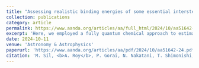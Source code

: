 ```yaml
---
title: "Assessing realistic binding energies of some essential interstellar radicals with amorphous solid water - A fully quantum chemical approach"
collection: publications
category: article
permalink: https://www.aanda.org/articles/aa/full_html/2024/10/aa51642-24/aa51642-24.html
excerpt: 'Here, we employed a fully quantum chemical approach to estimate the BE of seven diatomic radicals – CH, NH, OH, SH, CN, NS, and NO – that play a crucial role in shaping the interstellar chemical composition, using a suitable amorphous solid water model as a substrate since water is the principal constituent of interstellar ice in dense and shielded regions. A significantly lower BE for NO, consistent with recent calculations, is obtained, which helps explain the recently observed HONO/NH2OH and HONO/HNO ratios in the low-mass hot corino IRAS 16293–2422 B with chemical models.'
date: 2024-10-11
venue: 'Astronomy & Astrophysics'
paperurl: 'https://www.aanda.org/articles/aa/pdf/2024/10/aa51642-24.pdf'
citation: 'M. Sil, <b>A. Roy</b>, P. Gorai, N. Nakatani, T. Shimonishi, K. Furuya, N. Inostroza-Pino, P. Caselli and A. Das, A&A, 690 (2024) A252'
---
```


